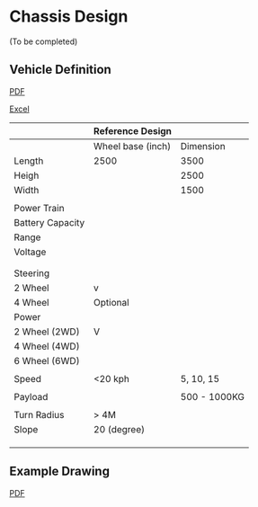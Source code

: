 # Chassis Design

(To be completed)

## Vehicle Definition

[PDF](ReferenceDrawingV2.pdf)

[Excel](AWFRefDesignWG_Chassis.xlsx)

|                  | Reference Design  |   |
| ---------------- | ----------------- |----- |
|                  | Wheel base (inch) | Dimension |
| Length           | 2500              | 3500 |
| Heigh            |                   | 2500 |
| Width            |                   | 1500 |
|                  |                   |  |
| Power Train      |                   |  |
| Battery Capacity |                   |  |
| Range            |                   |  |
| Voltage          |                   |  |
|                  |                   |  |
|                  |                   |  |
| Steering         |                   |  |
| 2 Wheel          | v                 |  |
| 4 Wheel          | Optional          |  |
| Power            |                   |  |
| 2 Wheel (2WD)    | V                 |  |
| 4 Wheel (4WD)    |                   |  |
| 6 Wheel (6WD)    |                   |  |
|                  |                   |  |
| Speed            | <20 kph           | 5, 10, 15 |
|                  |                   |  |
| Payload          |                   | 500 - 1000KG |
|                  |                   |  |
| Turn Radius      | \> 4M             |  |
| Slope            | 20 (degree)       |  |
|                  |                   |  |
|                  |                   |  |
|                  |                   |  |

## Example Drawing

[PDF](ReferenceDrawingV2.pdf)
